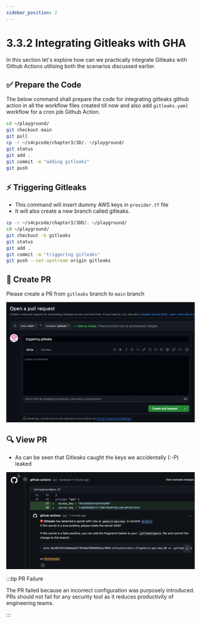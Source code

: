 ```yaml
---
sidebar_position: 2
---
```


# 3.3.2 Integrating Gitleaks with GHA

In this section let's explore how can we practically integrate Gitleaks with Github Actions utilising both the scenarios discussed earlier.

## ✅ Prepare the Code

The below command shall prepare the code for integrating gitleaks github action in all the workflow files created till now and also add `gitleaks.yaml` workflow for a cron job Github Action.

```bash
cd ~/playground/
git checkout main
git pull
cp -r ~/s4cpcode/chapter3/3D/. ~/playground/
git status
git add .
git commit -m "adding gitleaks"
git push
```

## ⚡ Triggering Gitleaks

- This command will insert dummy AWS keys in `provider.tf` file
- It will also create a new branch called gitleaks.

```bash
cp -r ~/s4cpcode/chapter3/3DD/. ~/playground/
cd ~/playground/
git checkout -b gitleaks
git status
git add .
git commit -m "triggering gitleaks"
git push --set-upstream origin gitleaks
```

## 🔄 Create PR

Please create a PR from `gitleaks` branch to `main` branch

![](img/3C_1.png)

## 🔍 View PR

- As can be seen that Gitleaks caught the keys we accidentally (:-P) leaked

![](img/gitleaks_detection.png)

:::tip PR Failure

The PR failed because an incorrect configuration was purposely introduced. PRs should not fail for any security tool as it reduces productivity of engineering teams.

:::

